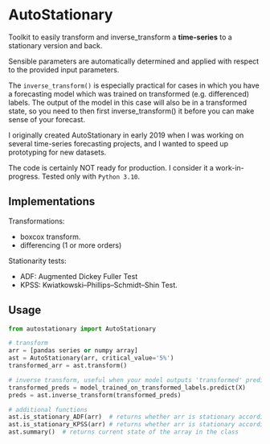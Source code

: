 # AutoStationary
Toolkit to easily transform and inverse_transform a **time-series** to a stationary version and back.  

Sensible parameters are automatically determined and applied with respect to the provided input parameters. 

The `inverse_transform()` is especially practical for cases in which you have a forecasting model which
was trained on transformed (e.g. differenced) labels.  The output of the model in this case will also be
in a transformed state, so you need to then first inverse_transform() it before you can make sense of
your forecast.

I originally created AutoStationary in early 2019 when I was working on several time-series forecasting projects,
and I wanted to speed up prototyping for new datasets.

The code is certainly NOT ready for production.  I consider it a work-in-progress.  Tested only with `Python 3.10`.

## Implementations
Transformations:
- boxcox transform.
- differencing (1 or more orders)

Stationarity tests:
- ADF: Augmented Dickey Fuller Test
- KPSS: Kwiatkowski–Phillips–Schmidt–Shin Test.


## Usage
```python
from autostationary import AutoStationary

# transform
arr = [pandas series or numpy array]
ast = AutoStationary(arr, critical_value='5%')
transformed_arr = ast.transform()

# inverse transform, useful when your model outputs 'transformed' predictions.
transformed_preds = model_trained_on_transformed_labels.predict(X)
preds = ast.inverse_transform(transformed_preds)

# additional functions
ast.is_stationary_ADF(arr)  # returns whether arr is stationary according to ADF.
ast.is_stationary_KPSS(arr) # returns whether arr is stationary according to KPSS.
ast.summary()  # returns current state of the array in the class
```